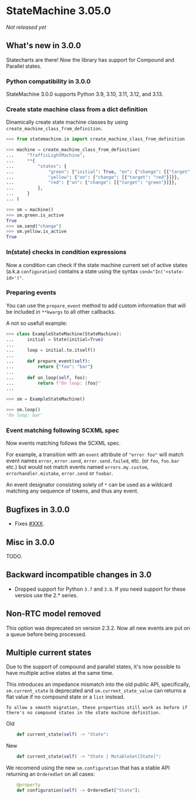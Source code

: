 # StateMachine 3.05.0

*Not released yet*

## What's new in 3.0.0

Statecharts are there! Now the library has support for Compound and Parallel states.

### Python compatibility in 3.0.0

StateMachine 3.0.0 supports Python 3.9, 3.10, 3.11, 3.12, and 3.13.


### Create state machine class from a dict definition

Dinamically create state machine classes by using `create_machine_class_from_definition`.


``` py
>>> from statemachine.io import create_machine_class_from_definition

>>> machine = create_machine_class_from_definition(
...     "TrafficLightMachine",
...     **{
...         "states": {
...             "green": {"initial": True, "on": {"change": [{"target": "yellow"}]}},
...             "yellow": {"on": {"change": [{"target": "red"}]}},
...             "red": {"on": {"change": [{"target": "green"}]}},
...         },
...     }
... )

>>> sm = machine()
>>> sm.green.is_active
True
>>> sm.send("change")
>>> sm.yellow.is_active
True

```


### In(state) checks in condition expressions

Now a condition can check if the state machine current set of active states (a.k.a `configuration`) contains a state using the syntax  `cond="In('<state-id>')"`.

### Preparing events

You can use the `prepare_event` method to add custom information
that will be included in `**kwargs` to all other callbacks.

A not so usefull example:

```py
>>> class ExampleStateMachine(StateMachine):
...     initial = State(initial=True)
...
...     loop = initial.to.itself()
...
...     def prepare_event(self):
...         return {"foo": "bar"}
...
...     def on_loop(self, foo):
...         return f"On loop: {foo}"
...

>>> sm = ExampleStateMachine()

>>> sm.loop()
'On loop: bar'

```

### Event matching following SCXML spec

Now events matching follows the SCXML spec.

For example, a transition with an `event` attribute of `"error foo"` will match event names `error`, `error.send`, `error.send.failed`, etc. (or `foo`, `foo.bar` etc.)
but would not match events named `errors.my.custom`, `errorhandler.mistake`, `error.send` or `foobar`.

An event designator consisting solely of `*` can be used as a wildcard matching any sequence of tokens, and thus any event.


## Bugfixes in 3.0.0

- Fixes [#XXX](https://github.com/fgmacedo/python-statemachine/issues/XXX).

## Misc in 3.0.0

TODO.

## Backward incompatible changes in 3.0

- Dropped support for Python `3.7` and `3.8`. If you need support for these versios use the 2.* series.


## Non-RTC model removed

This option was deprecated on version 2.3.2. Now all new events are put on a queue before being processed.


## Multiple current states

Due to the support of compound and parallel states, it's now possible to have multiple active states at the same time.

This introduces an impedance mismatch into the old public API, specifically, `sm.current_state` is deprecated and `sm.current_state_value` can returns a flat value if no compound state or a `list` instead.

```{note}
To allow a smooth migration, these properties still work as before if there's no compound states in the state machine definition.
```

Old

```py
    def current_state(self) -> "State":
```

New

```py
    def current_state(self) -> "State | MutableSet[State]":
```

We recomend using the new `sm.configuration` that has a stable API returning an `OrderedSet` on all cases:

```py
    @property
    def configuration(self) -> OrderedSet["State"]:
```
